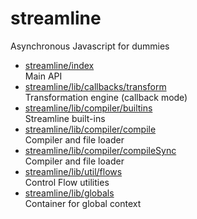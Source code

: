 # streamline

Asynchronous Javascript for dummies

* [streamline/index](index.md)  
  Main API
* [streamline/lib/callbacks/transform](lib/callbacks/transform.md)  
  Transformation engine (callback mode)
* [streamline/lib/compiler/builtins](lib/compiler/builtins.md)  
  Streamline built-ins
* [streamline/lib/compiler/compile](lib/compiler/compile.md)  
  Compiler and file loader
* [streamline/lib/compiler/compileSync](lib/compiler/compileSync.md)  
  Compiler and file loader
* [streamline/lib/util/flows](lib/util/flows.md)  
  Control Flow utilities
* [streamline/lib/globals](lib/globals.md)  
  Container for global context
